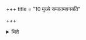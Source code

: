 +++
title = "10 मुख्ये सम्पातमवनयति"

+++

<details><summary>थिते</summary>

10. (The Pratiprasthātr̥) pours down the remnant into the principal (goblet).  
</details>
